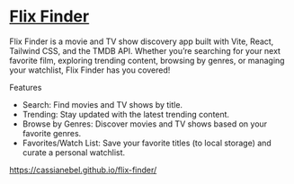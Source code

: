 # [Flix Finder](https://cassianebel.github.io/flix-finder/)

Flix Finder is a movie and TV show discovery app built with Vite, React, Tailwind CSS, and the TMDB API. Whether you’re searching for your next favorite film, exploring trending content, browsing by genres, or managing your watchlist, Flix Finder has you covered!

Features
- Search: Find movies and TV shows by title.
- Trending: Stay updated with the latest trending content.
- Browse by Genres: Discover movies and TV shows based on your favorite genres.
- Favorites/Watch List: Save your favorite titles (to local storage) and curate a personal watchlist.

https://cassianebel.github.io/flix-finder/
